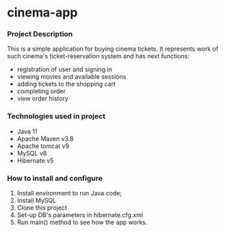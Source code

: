 # cinema-app
### Project Description
This is a simple application for buying cinema tickets. It represents work of such cinema's ticket-reservation system and has next functions:

- registration of user and signing in
- viewing movies and available sessions
- adding tickets to the shopping cart
- completing order
- view order history

### Technologies used in project

- Java 11
- Apache Maven v3.8
- Apache tomcat v9
- MySQL v8
- Hibernate v5

### How to install and configure

1. Install environment to run Java code;
2. Install MySQL
3. Clone this project
4. Set-up DB's parameters in hibernate.cfg.xml
5. Run main() method to see how the app works. 
